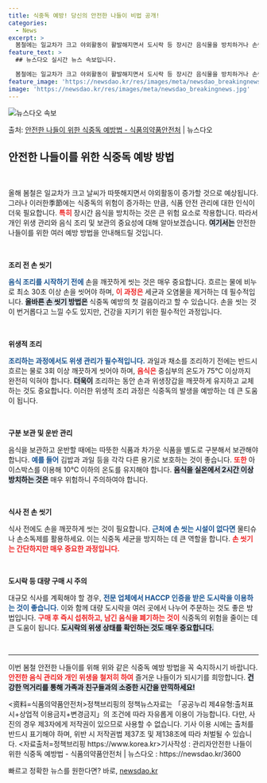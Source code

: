 ```yaml
---
title: 식중독 예방! 당신의 안전한 나들이 비법 공개!
categories:
  - News
excerpt: >
  봄철에는 일교차가 크고 야외활동이 활발해지면서 도시락 등 장시간 음식물을 방치하거나 손씻기 등 개인위생관리가…
feature_text: >
  ## 뉴스다오 실시간 뉴스 속보입니다.

  봄철에는 일교차가 크고 야외활동이 활발해지면서 도시락 등 장시간 음식물을 방치하거나 손씻기 등 개인위생관리가…
feature_image: 'https://newsdao.kr/res/images/meta/newsdao_breakingnews.jpg'
image: 'https://newsdao.kr/res/images/meta/newsdao_breakingnews.jpg'
---
```


![뉴스다오 속보](https://newsdao.kr/res/images/meta/newsdao_breakingnews.jpg)

<p>출처: <a href="https://newsdao.kr/3600" rel="dofollow">안전한 나들이 위한 식중독 예방법 - 식품의약품안전처</a> | 뉴스다오</p>

<h2 data-ke-size="size26">안전한 나들이를 위한 식중독 예방 방법</h2>

<p data-ke-size="size16">&nbsp;</p>

올해 봄철은 일교차가 크고 날씨가 따뜻해지면서 야외활동이 증가할 것으로 예상됩니다. 그러나 이러한季節에는 식중독의 위험이 증가하는 만큼, 식품 안전 관리에 대한 인식이 더욱 필요합니다. <b><span style="color: #ee2323;">특히</span></b> 장시간 음식을 방치하는 것은 큰 위험 요소로 작용합니다. 따라서 개인 위생 관리와 음식 조리 및 보관의 중요성에 대해 알아보겠습니다. <b><span style="background-color: #21538527;">여기서는</span></b> 안전한 나들이를 위한 여러 예방 방법을 안내해드릴 것입니다. 

<p data-ke-size="size16">&nbsp;</p>

<b>조리 전 손 씻기</b>

<b><span style="color: #1a5490;">음식 조리를 시작하기 전에</span></b> 손을 깨끗하게 씻는 것은 매우 중요합니다. 흐르는 물에 비누로 최소 30초 이상 손을 씻어야 하며, <b><span style="color: #ee2323;">이 과정은</span></b> 세균과 오염물을 제거하는 데 필수적입니다. <b><span style="background-color: #21538527;">올바른 손 씻기 방법은</span></b> 식중독 예방의 첫 걸음이라고 할 수 있습니다. 손을 씻는 것이 번거롭다고 느낄 수도 있지만, 건강을 지키기 위한 필수적인 과정입니다.

<p data-ke-size="size16">&nbsp;</p>

<b>위생적 조리</b>

<b><span style="color: #1a5490;">조리하는 과정에서도 위생 관리가 필수적입니다.</span></b> 과일과 채소를 조리하기 전에는 반드시 흐르는 물로 3회 이상 깨끗하게 씻어야 하며, <b><span style="color: #ee2323;">음식은</span></b> 중심부의 온도가 75℃ 이상까지 완전히 익혀야 합니다. <b><span style="background-color: #21538527;">더욱이</span></b> 조리하는 동안 손과 위생장갑을 깨끗하게 유지하고 교체하는 것도 중요합니다. 이러한 위생적 조리 과정은 식중독의 발생을 예방하는 데 큰 도움이 됩니다.

<p data-ke-size="size16">&nbsp;</p>

<b>구분 보관 및 운반 관리</b>

음식을 보관하고 운반할 때에는 따뜻한 식품과 차가운 식품을 별도로 구분해서 보관해야 합니다. <b><span style="color: #1a5490;">예를 들어</span></b> 김밥과 과일 등을 각각 다른 용기로 보호하는 것이 좋습니다. <b><span style="color: #ee2323;">또한</span></b> 아이스박스를 이용해 10℃ 이하의 온도를 유지해야 합니다. <b><span style="background-color: #21538527;">음식을 실온에서 2시간 이상 방치하는 것은</span></b> 매우 위험하니 주의하여야 합니다.

<p data-ke-size="size16">&nbsp;</p>

<b>식사 전 손 씻기</b>

식사 전에도 손을 깨끗하게 씻는 것이 필요합니다. <b><span style="color: #1a5490;">근처에 손 씻는 시설이 없다면</span></b> 물티슈나 손소독제를 활용하세요. 이는 식중독 세균을 방지하는 데 큰 역할을 합니다. <b><span style="color: #ee2323;">손 씻기는 간단하지만 매우 중요한 과정입니다.</span></b> 

<p data-ke-size="size16">&nbsp;</p>

<b>도시락 등 대량 구매 시 주의</b>

대규모 식사를 계획해야 할 경우, <b><span style="color: #1a5490;">전문 업체에서 HACCP 인증을 받은 도시락을 이용하는 것이 좋습니다.</span></b> 이와 함께 대량 도시락을 여러 곳에서 나누어 주문하는 것도 좋은 방법입니다. <b><span style="color: #ee2323;">구매 후 즉시 섭취하고, 남긴 음식을 폐기하는 것이</span></b> 식중독의 위험을 줄이는 데 큰 도움이 됩니다. <b><span style="background-color: #21538527;">도시락의 위생 상태를 확인하는 것도 매우 중요합니다.</span></b>

<p data-ke-size="size16">&nbsp;</p>

<hr>

<p data-ke-size="size16">이번 봄철 안전한 나들이를 위해 위와 같은 식중독 예방 방법을 꼭 숙지하시기 바랍니다. <b><span style="color: #ee2323;">안전한 음식 관리와 개인 위생을 철저히 하여</span></b> 즐거운 나들이가 되시기를 희망합니다. <b><span style="background-color: #21538527;">건강한 먹거리를 통해 가족과 친구들과의 소중한 시간을 만끽하세요!</span></b></p>

<p data-ke-size="size16"><资料=식품의약품안전처>정책브리핑의 정책뉴스자료는 「공공누리 제4유형:출처표시+상업적 이용금지+변경금지」의 조건에 따라 자유롭게 이용이 가능합니다. 다만, 사진의 경우 제3자에게 저작권이 있으므로 사용할 수 없습니다. 기사 이용 시에는 출처를 반드시 표기해야 하며, 위반 시 저작권법 제37조 및 제138조에 따라 처벌될 수 있습니다. <자료출처=정책브리핑 https://www.korea.kr>기사작성 : 관리자안전한 나들이 위한 식중독 예방법 - 식품의약품안전처 | 뉴스다오  : https://newsdao.kr/3600</p> 

빠르고 정확한 뉴스를 원한다면? 바로, <a href="https://newsdao.kr" rel="dofollow">newsdao.kr</a>


